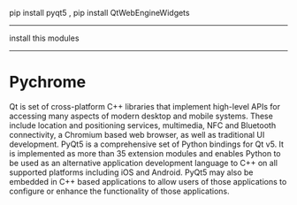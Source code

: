 pip install pyqt5 , 
pip install QtWebEngineWidgets
______________________________________________________________
install this modules
_______________________________________________________________
# Pychrome
Qt is set of cross-platform C++ libraries that implement high-level APIs for accessing many aspects of modern desktop and mobile systems. These include location and positioning services, multimedia, NFC and Bluetooth connectivity, a Chromium based web browser, as well as traditional UI development. PyQt5 is a comprehensive set of Python bindings for Qt v5. It is implemented as more than 35 extension modules and enables Python to be used as an alternative application development language to C++ on all supported platforms including iOS and Android. PyQt5 may also be embedded in C++ based applications to allow users of those applications to configure or enhance the functionality of those applications.
